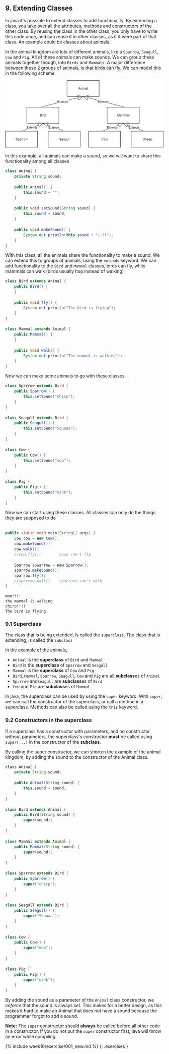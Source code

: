 ## 9. Extending Classes

In java it's possible to extend classes to add functionality. By extending a class, you take over all the attributes, methods and constructors of the other class. By reusing the class in the other class, you only have to write this code once, and can reuse it in other classes, as if it were part of that class. An example could be classes about animals.

In the animal kingdom are lots of different animals, like a `Sparrow`, `Seagull`, `Cow` and `Pig`. All of these animals can make sounds. We can group these animals together though, into `Birds` and `Mammals`. A major difference between these 2 groups of animals, is that birds can fly. We can model this in the following scheme

![animals](images/13_animals.png)

In this example, all animals can make a sound, so we will want to share this functionality among all classes

```java
class Animal {
    private String sound;

    public Animal() {
        this.sound = "";
    }

    public void setSound(String sound) {
        this.sound = sound;
    }

    public void makeSound() {
        System.out.println(this.sound + "!!!!");
    }
}
```

With this class, all the animals share the functionality to make a sound. We can extend this to groups of animals, using the `extends` keyword. We can add functionality to the `Bird` and `Mammal` classes, birds can fly, while mammals can walk (birds usually hop instead of walking)

```java
class Bird extends Animal {
    public Bird() {
    }

    public void fly() {
        System.out.println("The bird is flying");
    }
}

class Mammal extends Animal {
    public Mammal() {
    }

    public void walk() {
        System.out.println("The mammal is walking");
    }
}
```

Now we can make some animals to go with these classes.

```java
class Sparrow extends Bird {
    public Sparrow() {
        this.setSound("chirp");
    }
}

class Seagull extends Bird {
    public Seagull() {
        this.setSound("Squaaa");
    }
}

class Cow {
    public Cow() {
        this.setSound("moo");
    }
}

class Pig {
    public Pig() {
        this.setSound("oink");
    }
}
```

Now we can start using these classes. All classes can only do the things they are supposed to do

```java

public static void main(String[] args) {
    Cow cow = new Cow();
    cow.makeSound();
    cow.walk();
    //cow.fly();        cows can't fly

    Sparrow spwarrow = new Sparrow();
    sparrow.makeSound();
    sparrow.fly();
    //sparrow.walk()    sparrows can't walk
}
```

```output
moo!!!!
the mammal is walking
chirp!!!!
The bird is flying
```

### 9.1 Superclass

The class that is being extended, is called the `superclass`. The class that is extending, is called the `subclass`

In the example of the animals, 
- `Animal` is the **superclass** of `Bird` and `Mammal`
- `Bird` is the **superclass** of `Sparrow` and `Seagull`
- `Mammal` is the **superclass** of `Cow` and `Pig`
- `Bird`, `Mammal`, `Sparrow`, `Seagull`, `Cow` and `Pig` are all **subclass**es of `Animal`
- `Sparrow` and`Seagull` are  **subclass**es of `Bird`
- `Cow` and `Pig` are  **subclass**es of `Mammal`


In java, the superclass can be used by using the `super` keyword. With `super`, we can call the constructor of the superclass, or call a method in a superclass. Methods can also be called using the `this` keyword. 

### 9.2 Constructors in the superclass

If a superclass has a constructor with parameters, and no constructor without parameters, the superclass's constructor **must** be called using `super(...)` in the constructor of the **subclass**.

By calling the super constructor, we can shorten the example of the animal kingdom, by adding the sound to the constructor of the Animal class.

```java
class Animal {
    private String sound;
    
    public Animal(String sound) {
        this.sound = sound;
    }
}

class Bird extends Animal {
    public Bird(String sound) {
        super(sound);
    }
}

class Mammal extends Animal {
    public Mammal(String sound) {
        super(sound);
    }
}

class Sparrow extends Bird {
    public Sparrow() {
        super("chirp");
    }
}

class Seagull extends Bird {
    public Seagull() {
        super("Squaaa");
    }
}

class Cow {
    public Cow() {
        super("moo");
    }
}

class Pig {
    public Pig() {
        super("oink");
    }
}
```

By adding the sound as a parameter of the `Animal` class constructor, we *enforce* that the sound is always set. This makes for a better design, as this makes it hard to make an Animal that does not have a sound because the programmer forgot to add a sound.

**Note:** The `super` constructor should **always** be called before all other code in a constructor. If you do not put the `super` constructor first, java will throw an error while compiling.


{% include week10/exercise/001_new.md %}
{: .exercises }
